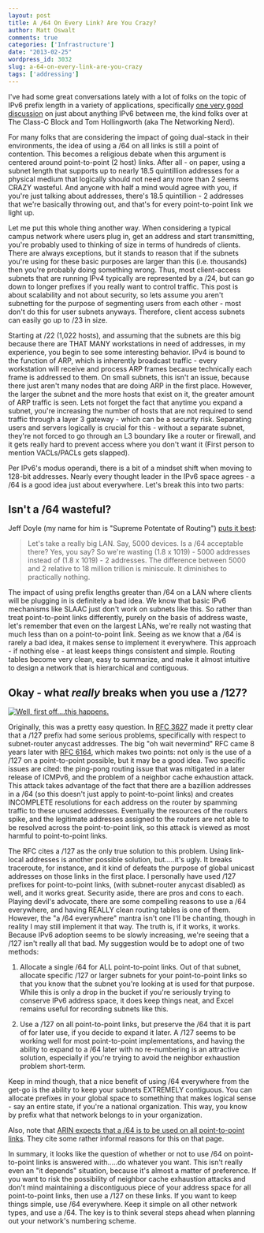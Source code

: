 ```yaml
---
layout: post
title: A /64 On Every Link? Are You Crazy?
author: Matt Oswalt
comments: true
categories: ['Infrastructure']
date: "2013-02-25"
wordpress_id: 3032
slug: a-64-on-every-link-are-you-crazy
tags: ['addressing']
---
```



I've had some great conversations lately with a lot of folks on the topic of IPv6 prefix length in a variety of applications, specifically [one very good discussion](http://classcblock.com/2013/01/14/show-8-poking-ipv6-with-a-stick/) on just about anything IPv6 between me, the kind folks over at The Class-C Block and Tom Hollingworth (aka The Networking Nerd).

For many folks that are considering the impact of going dual-stack in their environments, the idea of using a /64 on all links is still a point of contention. This becomes a religious debate when this argument is centered around point-to-point (2 host) links. After all - on paper, using a subnet length that supports up to nearly 18.5 quintillion addresses for a physical medium that logically should not need any more than 2 seems CRAZY wasteful. And anyone with half a mind would agree with you, if you're just talking about addresses, there's 18.5 quintillion - 2 addresses that we're basically throwing out, and that's for every point-to-point link we light up.

Let me put this whole thing another way. When considering a typical campus network where users plug in, get an address and start transmitting, you're probably used to thinking of size in terms of hundreds of clients. There are always exceptions, but it stands to reason that if the subnets you're using for these basic purposes are larger than this (i.e. thousands) then you're probably doing something wrong. Thus, most client-access subnets that are running IPv4 typically are represented by a /24, but can go down to longer prefixes if you really want to control traffic. This post is about scalability and not about security, so lets assume you aren't subnetting for the purpose of segmenting users from each other - most don't do this for user subnets anyways. Therefore, client access subnets can easily go up to /23 in size.

Starting at /22 (1,022 hosts), and assuming that the subnets are this big because there are THAT MANY workstations in need of addresses, in my experience, you begin to see some interesting behavior. IPv4 is bound to the function of ARP, which is inherently broadcast traffic - every workstation will receive and process ARP frames because technically each frame is addressed to them. On small subnets, this isn't an issue, because there just aren't many nodes that are doing ARP in the first place. However, the larger the subnet and the more hosts that exist on it, the greater amount of ARP traffic is seen. Lets not forget the fact that anytime you expand a subnet, you're increasing the number of hosts that are not required to send traffic through a layer 3 gateway - which can be a security risk. Separating users and servers logically is crucial for this - without a separate subnet, they're not forced to go through an L3 boundary like a router or firewall, and it gets really hard to prevent access where you don't want it (First person to mention VACLs/PACLs gets slapped).

Per IPv6's modus operandi, there is a bit of a mindset shift when moving to 128-bit addresses. Nearly every thought leader in the IPv6 space agrees - a /64 is a good idea just about everywhere. Let's break this into two parts:

## Isn't a /64 wasteful?

Jeff Doyle (my name for him is "Supreme Potentate of Routing") [puts it best](http://www.networkcomputing.com/ipv6-tech-center/the-fear-and-loathing-of-64s-on-point-to/231700160?pgno=1):

> Let's take a really big LAN. Say, 5000 devices. Is a /64 acceptable there? Yes, you say? So we're wasting (1.8 x 1019) - 5000 addresses instead of (1.8 x 1019) - 2 addresses. The difference between 5000 and 2 relative to 18 million trillion is miniscule. It diminishes to practically nothing.

The impact of using prefix lengths greater than /64 on a LAN where clients will be plugging in is definitely a bad idea. We know that basic IPv6 mechanisms like SLAAC just don't work on subnets like this. So rather than treat point-to-point links differently, purely on the basis of address waste, let's remember that even on the largest LANs, we're really not wasting that much less than on a point-to-point link. Seeing as we know that a /64 is rarely a bad idea, it makes sense to implement it everywhere. This approach - if nothing else - at least keeps things consistent and simple. Routing tables become very clean, easy to summarize, and make it almost intuitive to design a network that is hierarchical and contiguous.

## Okay - what *really* breaks when you use a /127?

[![Well, first off....this happens.](/assets/2013/02/2588900543_b74701c1cd.jpg)](/assets/2013/02/2588900543_b74701c1cd.jpg)

Originally, this was a pretty easy question. In [RFC 3627](http://tools.ietf.org/html/rfc3627) made it pretty clear that a /127 prefix had some serious problems, specifically with respect to subnet-router anycast addresses. The big "oh wait nevermind" RFC came 8 years later with [RFC 6164](http://tools.ietf.org/html/rfc6164), which makes two points: not only is the use of a /127 on a point-to-point possible, but it may be a good idea. Two specific issues are cited: the ping-pong routing issue that was mitigated in a later release of ICMPv6, and the problem of a neighbor cache exhaustion attack. This attack takes advantage of the fact that there are a bazillion addresses in a /64 (so this doesn't just apply to point-to-point links) and creates INCOMPLETE resolutions for each address on the router by spamming traffic to these unused addresses. Eventually the resources of the routers spike, and the legitimate addresses assigned to the routers are not able to be resolved across the point-to-point link, so this attack is viewed as most harmful to point-to-point links.

The RFC cites a /127 as the only true solution to this problem. Using link-local addresses is another possible solution, but.....it's ugly. It breaks traceroute, for instance, and it kind of defeats the purpose of global unicast addresses on those links in the first place. I personally have used /127 prefixes for point-to-point links, (with subnet-router anycast disabled) as well, and it works great. Security aside, there are pros and cons to each. Playing devil's advocate, there are some compelling reasons to use a /64 everywhere, and having REALLY clean routing tables is one of them. However, the "a /64 everywhere" mantra isn't one I'll be chanting, though in reality I may still implement it that way. The truth is, if it works, it works. Because IPv6 adoption seems to be slowly increasing, we're seeing that a /127 isn't really all that bad. My suggestion would be to adopt one of two methods:
	
  1. Allocate a single /64 for ALL point-to-point links. Out of that subnet, allocate specific /127 or larger subnets for your point-to-point links so that you know that the subnet you're looking at is used for that purpose. While this is only a drop in the bucket if you're seriously trying to conserve IPv6 address space, it does keep things neat, and Excel remains useful for recording subnets like this.

  2. Use a /127 on all point-to-point links, but preserve the /64 that it is part of for later use, if you decide to expand it later. A /127 seems to be working well for most point-to-point implementations, and having the ability to expand to a /64 later with no re-numbering is an attractive solution, especially if you're trying to avoid the neighbor exhaustion problem short-term.

Keep in mind though, that a nice benefit of using /64 everywhere from the get-go is the ability to keep your subnets EXTREMELY contiguous. You can allocate prefixes in your global space to something that makes logical sense - say an entire state, if you're a national organization. This way, you know by prefix what that network belongs to in your organization.

Also, note that [ARIN expects that a /64 is to be used on all point-to-point links](http://vermin.arin.net/index.php/IPv6_Addressing_Plans). They cite some rather informal reasons for this on that page.

In summary, it looks like the question of whether or not to use /64 on point-to-point links is answered with.....do whatever you want. This isn't really even an "it depends" situation, because it's almost a matter of preference. If you want to risk the possibility of neighbor cache exhaustion attacks and don't mind maintaining a discontiguous piece of your address space for all point-to-point links, then use a /127 on these links. If you want to keep things simple, use /64 everywhere. Keep it simple on all other network types, and use a /64. The key is to think several steps ahead when planning out your network's numbering scheme.
